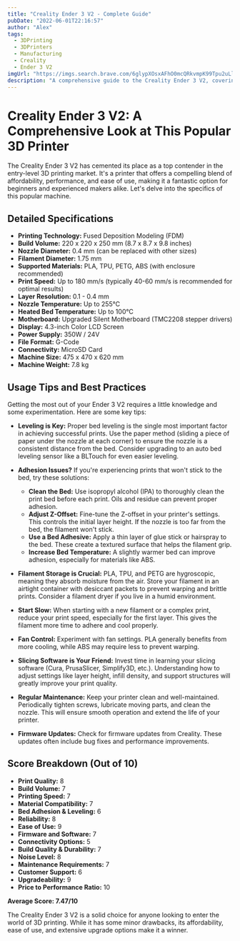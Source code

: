 ```yaml
---
title: "Creality Ender 3 V2 - Complete Guide"
pubDate: "2022-06-01T22:16:57"
author: "Alex"
tags:
  - 3DPrinting
  - 3DPrinters
  - Manufacturing
  - Creality
  - Ender 3 V2
imgUrl: "https://imgs.search.brave.com/6glypXOsxAFhO0mcQRkvmpK99Tpu2uLlGe7vbYfc_tc/rs:fit:860:0:0:0/g:ce/aHR0cHM6Ly9nemhs/cy5hdC9pLzIwLzE0/LzI0NjIwMTQtbjAu/anBn"
description: "A comprehensive guide to the Creality Ender 3 V2, covering specifications, usage tips, and comparisons with similar products."
---
```


# Creality Ender 3 V2: A Comprehensive Look at This Popular 3D Printer

The Creality Ender 3 V2 has cemented its place as a top contender in the entry-level 3D printing market. It's a printer that offers a compelling blend of affordability, performance, and ease of use, making it a fantastic option for beginners and experienced makers alike. Let's delve into the specifics of this popular machine.

## Detailed Specifications

*   **Printing Technology:** Fused Deposition Modeling (FDM)
*   **Build Volume:** 220 x 220 x 250 mm (8.7 x 8.7 x 9.8 inches)
*   **Nozzle Diameter:** 0.4 mm (can be replaced with other sizes)
*   **Filament Diameter:** 1.75 mm
*   **Supported Materials:** PLA, TPU, PETG, ABS (with enclosure recommended)
*   **Print Speed:** Up to 180 mm/s (typically 40-60 mm/s is recommended for optimal results)
*   **Layer Resolution:** 0.1 - 0.4 mm
*   **Nozzle Temperature:** Up to 255°C
*   **Heated Bed Temperature:** Up to 100°C
*   **Motherboard:** Upgraded Silent Motherboard (TMC2208 stepper drivers)
*   **Display:** 4.3-inch Color LCD Screen
*   **Power Supply:** 350W / 24V
*   **File Format:** G-Code
*   **Connectivity:** MicroSD Card
*   **Machine Size:** 475 x 470 x 620 mm
*   **Machine Weight:** 7.8 kg

## Usage Tips and Best Practices

Getting the most out of your Ender 3 V2 requires a little knowledge and some experimentation. Here are some key tips:

*   **Leveling is Key:** Proper bed leveling is the single most important factor in achieving successful prints. Use the paper method (sliding a piece of paper under the nozzle at each corner) to ensure the nozzle is a consistent distance from the bed. Consider upgrading to an auto bed leveling sensor like a BLTouch for even easier leveling.

*   **Adhesion Issues?** If you're experiencing prints that won't stick to the bed, try these solutions:
    *   **Clean the Bed:** Use isopropyl alcohol (IPA) to thoroughly clean the print bed before each print. Oils and residue can prevent proper adhesion.
    *   **Adjust Z-Offset:** Fine-tune the Z-offset in your printer's settings. This controls the initial layer height. If the nozzle is too far from the bed, the filament won't stick.
    *   **Use a Bed Adhesive:** Apply a thin layer of glue stick or hairspray to the bed. These create a textured surface that helps the filament grip.
    *   **Increase Bed Temperature:** A slightly warmer bed can improve adhesion, especially for materials like ABS.

*   **Filament Storage is Crucial:** PLA, TPU, and PETG are hygroscopic, meaning they absorb moisture from the air. Store your filament in an airtight container with desiccant packets to prevent warping and brittle prints. Consider a filament dryer if you live in a humid environment.

*   **Start Slow:** When starting with a new filament or a complex print, reduce your print speed, especially for the first layer. This gives the filament more time to adhere and cool properly.

*   **Fan Control:** Experiment with fan settings. PLA generally benefits from more cooling, while ABS may require less to prevent warping.

*   **Slicing Software is Your Friend:** Invest time in learning your slicing software (Cura, PrusaSlicer, Simplify3D, etc.). Understanding how to adjust settings like layer height, infill density, and support structures will greatly improve your print quality.

*   **Regular Maintenance:** Keep your printer clean and well-maintained. Periodically tighten screws, lubricate moving parts, and clean the nozzle. This will ensure smooth operation and extend the life of your printer.

*   **Firmware Updates:** Check for firmware updates from Creality. These updates often include bug fixes and performance improvements.

## Score Breakdown (Out of 10)

*   **Print Quality:** 8
*   **Build Volume:** 7
*   **Printing Speed:** 7
*   **Material Compatibility:** 7
*   **Bed Adhesion & Leveling:** 6
*   **Reliability:** 8
*   **Ease of Use:** 9
*   **Firmware and Software:** 7
*   **Connectivity Options:** 5
*   **Build Quality & Durability:** 7
*   **Noise Level:** 8
*   **Maintenance Requirements:** 7
*   **Customer Support:** 6
*   **Upgradeability:** 9
*   **Price to Performance Ratio:** 10

**Average Score: 7.47/10**

The Creality Ender 3 V2 is a solid choice for anyone looking to enter the world of 3D printing. While it has some minor drawbacks, its affordability, ease of use, and extensive upgrade options make it a winner.
